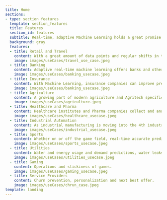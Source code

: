 ```yaml
---
title: Home
sections:
- type: section_features
  template: section_features
  title: Features
  section_id: features
  subtitle: Real-time, adaptive Machine Learning holds a great promise in many domains, predicting best offer in retail, detecting and reducing financial fraud, fighting churn in telecom, forecasting crops in agriculture and more. Datomize helps teams to embrace Machine Learning and add real-time predictions to their core business.
  background: gray
  features:
  - title: Retail and Travel
    content: With a great amount of data points and regular shifts in the operating conditions, retailes, airlines, hotels can boost their selling capabilities, improving consumer offers while maintaining margins, even when conditions change fast. Datomize platform’s constant learning adapts machine learning algorithms automatically to respond and follow the changes.
    image: images/useCases/travel_use_case.jpeg
  - title: Banking
    content: Adaptive real-time machine learning offers banks and other financial institutes ways to reduce risk and cost, enhance personal customer experience, detect fraud while responding to the quick changes in the markets.
    image: images/useCases/banking_usecase.jpeg
  - title: Insurance
    content: With Machine Learning, insurance companies can improve predictions, becoming efficient and more profitable while bettering customer experience. With an constantly learning algorithm, Insurers allow for better personalized offers, reducing risk and loss.
    image: images/useCases/banking_usecase.jpeg
  - title: Agriculture
    content: A growing part of modern agriculture and Agritech specifically, is the ability to digest a multitude of inputs from soil samples, satellite data, weather and historic and give actionable predictions on irrigation and pest control as well as on future yields. In an ecosystem where nothing is stable, adaptive real-time Machine Learning holds a major advantage.
    image: images/useCases/agriculture.jpeg
  - title: Healthcare and Pharma
    content: Healthcare institutes and Pharma companies collect and analyze huge quantities of data points and need a quick response with measurable accuracy. Real-time algorithms can help them deliver better outcomes while adjusting to new inputs. Unknown circumstances such as new virus strain can benefit from a quick turnaround of a real-time machine learning algorithm with an ability to adjust to new inputs.
    image: images/useCases/healthcare_usecase.jpeg
  - title: Industrial Automation
    content: As industrial manufacturing is moving into the 4th industrial revolution with digitization and automation, the ability to predict outcomes becomes more crucial. Machine Learning in predictive maintenance can help to identify malfunctions before they occur. Large amounts of sensor data digested in real-time by a Machine Learning algorithm can perform manufacturing operation optimization and streamline supply chain management.
    image: images/useCases/industrial_usecase.jpeg
  - title: Sports
    content: Whether on or off the game field, real-time accurate predictions can give that little edge which competing is all about. With a constant flow of information and the ability to adjust and adapt, Machine Learning can help teams and individuals stay ahead and go for the win.
    image: images/useCases/sports_usecase.jpeg
  - title: Utilities
    content: Water and energy usage and demand predictions, water leaks, smart grid.
    image: images/useCases/utilities_usecase.jpeg
  - title: Gaming
    content: Operations and stickiness of games.
    image: images/useCases/gaming_usecase.jpeg
  - title: Service Providers
    content: Churn prevention, personalization and next best offer.
    image: images/useCases/chrun_case.jpeg
template: landing
---
```

